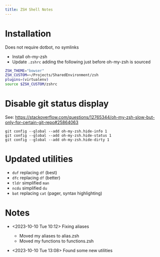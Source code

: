 ```yaml
---
title: ZSH Shell Notes
---
```


# Installation

Does not require dotbot, no symlinks

- Install oh-my-zsh
- Update `.zshrc` adding the following just before oh-my-zsh is sourced
    
```zsh
ZSH_THEME="bowser"
ZSH_CUSTOM=~/Projects/SharedEnvironment/zsh
plugins=(virtualenv)
source $ZSH_CUSTOM/zshrc
```
# Disable git status display

See: https://stackoverflow.com/questions/12765344/oh-my-zsh-slow-but-only-for-certain-git-repo#25864063

```shell
git config --global --add oh-my-zsh.hide-info 1
git config --global --add oh-my-zsh.hide-status 1
git config --global --add oh-my-zsh.hide-dirty 1
```

# Updated utilities

- `duf` replacing `df` (best)
- `dfc` replacing `df` (better)
- `tldr` simplified `man`
- `ncdu` simplified `du`
- `bat` replacing `cat` (pager, syntax highlighting)

# Notes

- <2023-10-10 Tue 10:12> Fixing aliases

    - Moved my aliases to alias.zsh
    - Moved my functions to functions.zsh

- <2023-10-10 Tue 13:08> Found some new utilities

